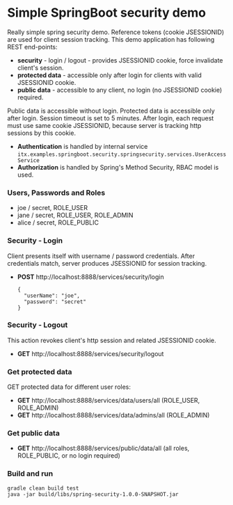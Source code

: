 # Simple SpringBoot security demo

Really simple spring security demo. Reference tokens (cookie JSESSIONID) are used for client session tracking. 
This demo application has following REST end-points:

* __security__ - login / logout - provides JSESSIONID cookie, force invalidate client's session.
* __protected data__ - accessible only after login for clients with valid JSESSIONID cookie.
* __public data__ - accessible to any client, no login (no JSESSIONID cookie) required.

Public data is accessible without login.
Protected data is accessible only after login. Session timeout is set to 5 minutes.
After login, each request must use same cookie JSESSIONID, because server is tracking http sessions by this cookie.

* __Authentication__ is handled by internal service ``itx.examples.springboot.security.springsecurity.services.UserAccessService``
* __Authorization__ is handled by Spring's Method Security, RBAC model is used.

### Users, Passwords and Roles
* joe / secret, ROLE_USER
* jane / secret, ROLE_USER, ROLE_ADMIN
* alice / secret, ROLE_PUBLIC

### Security - Login
Client presents itself with username / password credentials. After credentials match, server 
produces JSESSIONID for session tracking.
* __POST__ http://localhost:8888/services/security/login
  ```
  {
    "userName": "joe",
    "password": "secret"
  }
  ```
### Security - Logout
This action revokes client's http session and related JSESSIONID cookie.
* __GET__ http://localhost:8888/services/security/logout

### Get protected data
GET protected data for different user roles:
* __GET__ http://localhost:8888/services/data/users/all (ROLE_USER, ROLE_ADMIN)
* __GET__ http://localhost:8888/services/data/admins/all (ROLE_ADMIN)

### Get public data
* __GET__ http://localhost:8888/services/public/data/all (all roles, ROLE_PUBLIC, or no login required)

### Build and run
```
gradle clean build test
java -jar build/libs/spring-security-1.0.0-SNAPSHOT.jar 
```